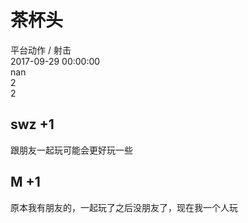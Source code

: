 



# 茶杯头
  
平台动作 / 射击  
2017-09-29 00:00:00  
nan  
2  
2
## swz +1


跟朋友一起玩可能会更好玩一些
## M +1


原本我有朋友的，一起玩了之后没朋友了，现在我一个人玩